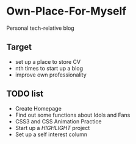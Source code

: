 # Own-Place-For-Myself
Personal tech-relative blog
## Target
- set up a place to store CV
- nth times to start up a blog
- improve own professionality
## TODO list
* Create Homepage
* Find out some functions about Idols and Fans
* CSS3 and CSS Animation Practice
* Start up a *HIGHLIGHT* project
* Set up a self interest column
